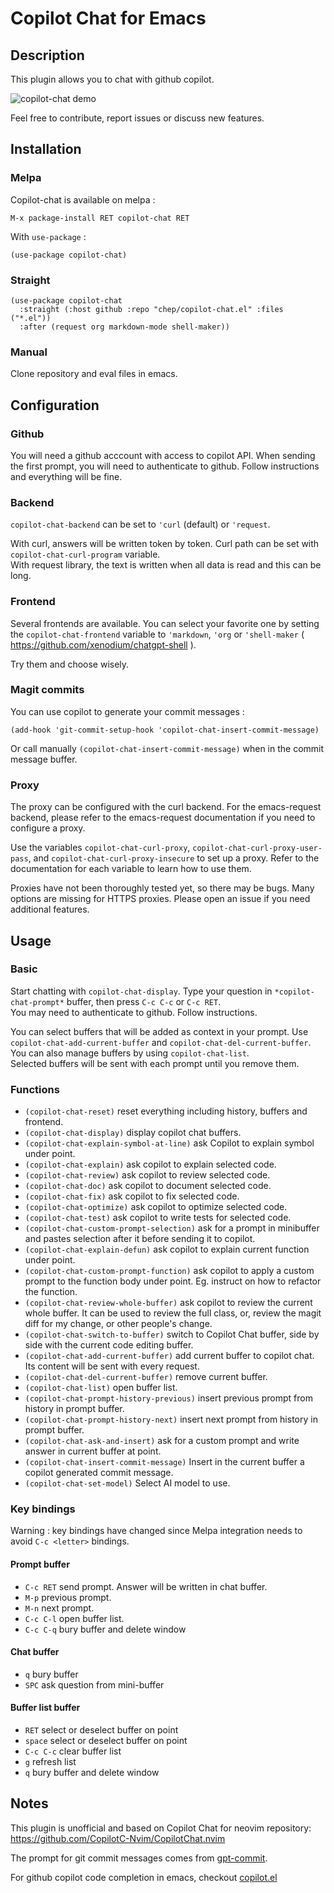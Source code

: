 # Copilot Chat for Emacs
## Description
This plugin allows you to chat with github copilot.

![copilot-chat demo](chat.gif?raw=true "copilot-chat demo")

Feel free to contribute, report issues or discuss new features.

## Installation
### Melpa
Copilot-chat is available on melpa :
```
M-x package-install RET copilot-chat RET
```
With `use-package` :
``` emacs-lisp
(use-package copilot-chat)
```

### Straight
``` emacs-lisp
(use-package copilot-chat
  :straight (:host github :repo "chep/copilot-chat.el" :files ("*.el"))
  :after (request org markdown-mode shell-maker))
```

### Manual
Clone repository and eval files in emacs.

## Configuration
### Github
You will need a github acccount with access to copilot API. When sending the first prompt, you will need to authenticate to github. Follow instructions and everything will be fine.

### Backend
`copilot-chat-backend` can be set to `'curl` (default) or `'request`.

With curl, answers will be written token by token. Curl path can be set with `copilot-chat-curl-program` variable.  
With request library, the text is written when all data is read and this can be long.

### Frontend
Several frontends are available. You can select your favorite one by setting the `copilot-chat-frontend` variable to `'markdown`, `'org` or `'shell-maker` ( https://github.com/xenodium/chatgpt-shell ).

Try them and choose wisely.

### Magit commits
You can use copilot to generate your commit messages :
``` emacs-lisp
(add-hook 'git-commit-setup-hook 'copilot-chat-insert-commit-message)
```

Or call manually `(copilot-chat-insert-commit-message)` when in the commit message buffer.

### Proxy
The proxy can be configured with the curl backend. For the emacs-request backend, please refer to the emacs-request documentation if you need to configure a proxy.

Use the variables `copilot-chat-curl-proxy`, `copilot-chat-curl-proxy-user-pass`, and `copilot-chat-curl-proxy-insecure` to set up a proxy. Refer to the documentation for each variable to learn how to use them.

Proxies have not been thoroughly tested yet, so there may be bugs. Many options are missing for HTTPS proxies. Please open an issue if you need additional features.

## Usage
### Basic
Start chatting with `copilot-chat-display`. Type your question in `*copilot-chat-prompt*` buffer, then press `C-c C-c` or `C-c RET`.  
You may need to authenticate to github. Follow instructions.

You can select buffers that will be added as context in your prompt. Use `copilot-chat-add-current-buffer` and `copilot-chat-del-current-buffer`. You can also manage buffers by using `copilot-chat-list`.  
Selected buffers will be sent with each prompt until you remove them.


### Functions
- `(copilot-chat-reset)` reset everything including history, buffers and frontend.
- `(copilot-chat-display)` display copilot chat buffers.
- `(copilot-chat-explain-symbol-at-line)` ask Copilot to explain symbol under point.
- `(copilot-chat-explain)` ask copilot to explain selected code.
- `(copilot-chat-review)` ask copilot to review selected code.
- `(copilot-chat-doc)` ask copilot to document selected code.
- `(copilot-chat-fix)` ask copilot to fix selected code.
- `(copilot-chat-optimize)` ask copilot to optimize selected code.
- `(copilot-chat-test)` ask copilot to write tests for selected code.
- `(copilot-chat-custom-prompt-selection)` ask for a prompt in minibuffer and pastes selection after it before sending it to copilot.
- `(copilot-chat-explain-defun)` ask copilot to explain current function under point.
- `(copilot-chat-custom-prompt-function)` ask copilot to apply a custom prompt to the function body under point. Eg. instruct on how to refactor the function.
- `(copilot-chat-review-whole-buffer)` ask copilot to review the current whole buffer. It can be used to review the full class, or, review the magit diff for my change, or other people's change.
- `(copilot-chat-switch-to-buffer)` switch to Copilot Chat buffer, side by side with the current code editing buffer.
- `(copilot-chat-add-current-buffer)` add current buffer to copilot chat. Its content will be sent with every request.
- `(copilot-chat-del-current-buffer)` remove current buffer.
- `(copilot-chat-list)` open buffer list.
- `(copilot-chat-prompt-history-previous)` insert previous prompt from history in prompt buffer.
- `(copilot-chat-prompt-history-next)` insert next prompt from history in prompt buffer.
- `(copilot-chat-ask-and-insert)` ask for a custom prompt and write answer in current buffer at point.
- `(copilot-chat-insert-commit-message)` Insert in the current buffer a copilot generated commit message.
- `(copilot-chat-set-model)` Select AI model to use.

### Key bindings
Warning : key bindings have changed since Melpa integration needs to avoid `C-c <letter>` bindings.


#### Prompt buffer
- `C-c RET` send prompt. Answer will be written in chat buffer.
- `M-p` previous prompt.
- `M-n` next prompt.
- `C-c C-l` open buffer list.
- `C-c C-q` bury buffer and delete window

#### Chat buffer
- `q` bury buffer
- `SPC` ask question from mini-buffer

#### Buffer list buffer
- `RET` select or deselect buffer on point
- `space` select or deselect buffer on point
- `C-c C-c` clear buffer list
- `g` refresh list
- `q` bury buffer and delete window


## Notes
This plugin is unofficial and based on Copilot Chat for neovim repository: https://github.com/CopilotC-Nvim/CopilotChat.nvim

The prompt for git commit messages comes from [gpt-commit](https://github.com/ywkim/gpt-commit).

For github copilot code completion in emacs, checkout [copilot.el](https://github.com/copilot-emacs/copilot.el)
